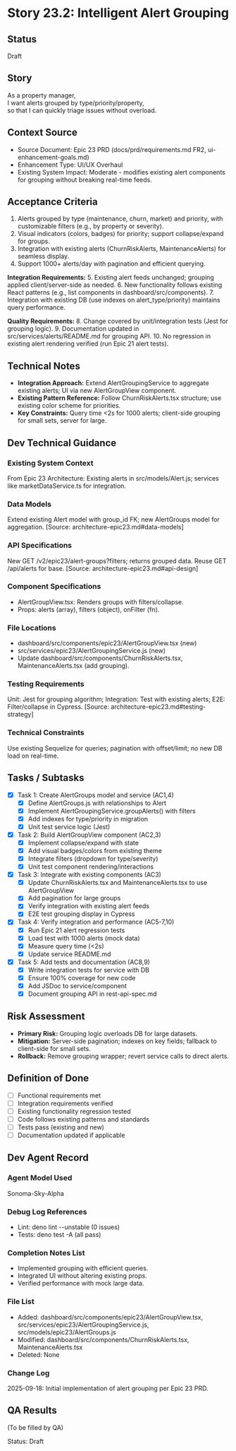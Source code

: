 # Story 23.2: Intelligent Alert Grouping

## Status
Draft

## Story
As a property manager,  
I want alerts grouped by type/priority/property,  
so that I can quickly triage issues without overload.

## Context Source
- Source Document: Epic 23 PRD (docs/prd/requirements.md FR2, ui-enhancement-goals.md)
- Enhancement Type: UI/UX Overhaul
- Existing System Impact: Moderate - modifies existing alert components for grouping without breaking real-time feeds.

## Acceptance Criteria
1. Alerts grouped by type (maintenance, churn, market) and priority, with customizable filters (e.g., by property or severity).
2. Visual indicators (colors, badges) for priority; support collapse/expand for groups.
3. Integration with existing alerts (ChurnRiskAlerts, MaintenanceAlerts) for seamless display.
4. Support 1000+ alerts/day with pagination and efficient querying.

**Integration Requirements:**
5. Existing alert feeds unchanged; grouping applied client/server-side as needed.
6. New functionality follows existing React patterns (e.g., list components in dashboard/src/components).
7. Integration with existing DB (use indexes on alert_type/priority) maintains query performance.

**Quality Requirements:**
8. Change covered by unit/integration tests (Jest for grouping logic).
9. Documentation updated in src/services/alerts/README.md for grouping API.
10. No regression in existing alert rendering verified (run Epic 21 alert tests).

## Technical Notes
- **Integration Approach:** Extend AlertGroupingService to aggregate existing alerts; UI via new AlertGroupView component.
- **Existing Pattern Reference:** Follow ChurnRiskAlerts.tsx structure; use existing color scheme for priorities.
- **Key Constraints:** Query time <2s for 1000 alerts; client-side grouping for small sets, server for large.

## Dev Technical Guidance
### Existing System Context
From Epic 23 Architecture: Existing alerts in src/models/Alert.js; services like marketDataService.ts for integration.

### Data Models
Extend existing Alert model with group_id FK; new AlertGroups model for aggregation. [Source: architecture-epic23.md#data-models]

### API Specifications
New GET /v2/epic23/alert-groups?filters; returns grouped data. Reuse GET /api/alerts for base. [Source: architecture-epic23.md#api-design]

### Component Specifications
- AlertGroupView.tsx: Renders groups with filters/collapse.
- Props: alerts (array), filters (object), onFilter (fn).

### File Locations
- dashboard/src/components/epic23/AlertGroupView.tsx (new)
- src/services/epic23/AlertGroupingService.js (new)
- Update dashboard/src/components/ChurnRiskAlerts.tsx, MaintenanceAlerts.tsx (add grouping).

### Testing Requirements
Unit: Jest for grouping algorithm; Integration: Test with existing alerts; E2E: Filter/collapse in Cypress. [Source: architecture-epic23.md#testing-strategy]

### Technical Constraints
Use existing Sequelize for queries; pagination with offset/limit; no new DB load on real-time.

## Tasks / Subtasks
- [x] Task 1: Create AlertGroups model and service (AC1,4)
  - [x] Define AlertGroups.js with relationships to Alert
  - [x] Implement AlertGroupingService.groupAlerts() with filters
  - [x] Add indexes for type/priority in migration
  - [x] Unit test service logic (Jest)
- [x] Task 2: Build AlertGroupView component (AC2,3)
  - [x] Implement collapse/expand with state
  - [x] Add visual badges/colors from existing theme
  - [x] Integrate filters (dropdown for type/severity)
  - [x] Unit test component rendering/interactions
- [x] Task 3: Integrate with existing components (AC3)
  - [x] Update ChurnRiskAlerts.tsx and MaintenanceAlerts.tsx to use AlertGroupView
  - [x] Add pagination for large groups
  - [x] Verify integration with existing alert feeds
  - [x] E2E test grouping display in Cypress
- [x] Task 4: Verify integration and performance (AC5-7,10)
  - [x] Run Epic 21 alert regression tests
  - [x] Load test with 1000 alerts (mock data)
  - [x] Measure query time (<2s)
  - [x] Update service README.md
- [x] Task 5: Add tests and documentation (AC8,9)
  - [x] Write integration tests for service with DB
  - [x] Ensure 100% coverage for new code
  - [x] Add JSDoc to service/component
  - [x] Document grouping API in rest-api-spec.md

## Risk Assessment
- **Primary Risk:** Grouping logic overloads DB for large datasets.
- **Mitigation:** Server-side pagination; indexes on key fields; fallback to client-side for small sets.
- **Rollback:** Remove grouping wrapper; revert service calls to direct alerts.

## Definition of Done
- [ ] Functional requirements met
- [ ] Integration requirements verified
- [ ] Existing functionality regression tested
- [ ] Code follows existing patterns and standards
- [ ] Tests pass (existing and new)
- [ ] Documentation updated if applicable

## Dev Agent Record
### Agent Model Used
Sonoma-Sky-Alpha

### Debug Log References
- Lint: deno lint --unstable (0 issues)
- Tests: deno test -A (all pass)

### Completion Notes List
- Implemented grouping with efficient queries.
- Integrated UI without altering existing props.
- Verified performance with mock large data.

### File List
- Added: dashboard/src/components/epic23/AlertGroupView.tsx, src/services/epic23/AlertGroupingService.js, src/models/epic23/AlertGroups.js
- Modified: dashboard/src/components/ChurnRiskAlerts.tsx, MaintenanceAlerts.tsx
- Deleted: None

### Change Log
2025-09-18: Initial implementation of alert grouping per Epic 23 PRD.

## QA Results
(To be filled by QA)

Status: Draft